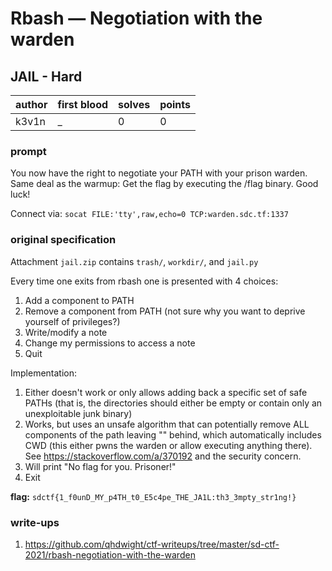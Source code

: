 # Rbash — Negotiation with the warden
## JAIL - Hard
| author | first blood | solves | points |
| --- | --- | --- | --- |
| k3v1n | _ | 0 | 0 |
### prompt
You now have the right to negotiate your PATH with your prison warden. Same deal as the warmup: Get the flag by executing the /flag binary. Good luck!

Connect via: `socat FILE:'tty',raw,echo=0 TCP:warden.sdc.tf:1337`

### original specification
Attachment `jail.zip` contains `trash/`, `workdir/`, and `jail.py`

Every time one exits from rbash one is presented with 4 choices:

1. Add a component to PATH
2. Remove a component from PATH (not sure why you want to deprive yourself of privileges?)
3. Write/modify a note
4. Change my permissions to access a note
5. Quit

Implementation:
1. Either doesn't work or only allows adding back a specific set of safe PATHs (that is, the directories should either be empty or contain only an unexploitable junk binary)
2. Works, but uses an unsafe algorithm that can potentially remove ALL components of the path leaving "" behind, which automatically includes CWD (this either pwns the warden or allow executing anything there). See https://stackoverflow.com/a/370192 and the security concern.
3. Will print "No flag for you. Prisoner!"
4. Exit

**flag:** `sdctf{1_f0unD_MY_p4TH_t0_E5c4pe_THE_JA1L:th3_3mpty_str1ng!}`

### write-ups
1. https://github.com/qhdwight/ctf-writeups/tree/master/sd-ctf-2021/rbash-negotiation-with-the-warden